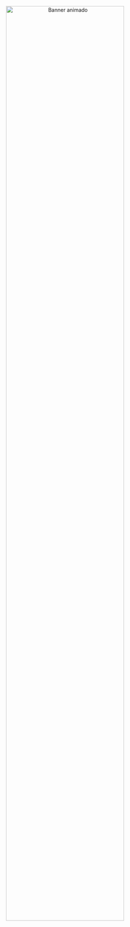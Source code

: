 <div align="center">
  <img src="https://raw.githubusercontent.com/JeisonAlexis/JeisonAlexis/main/assets/banner.svg" 
       alt="Banner animado" 
       style="width: 80%; max-width: 600px;" />
</div>



